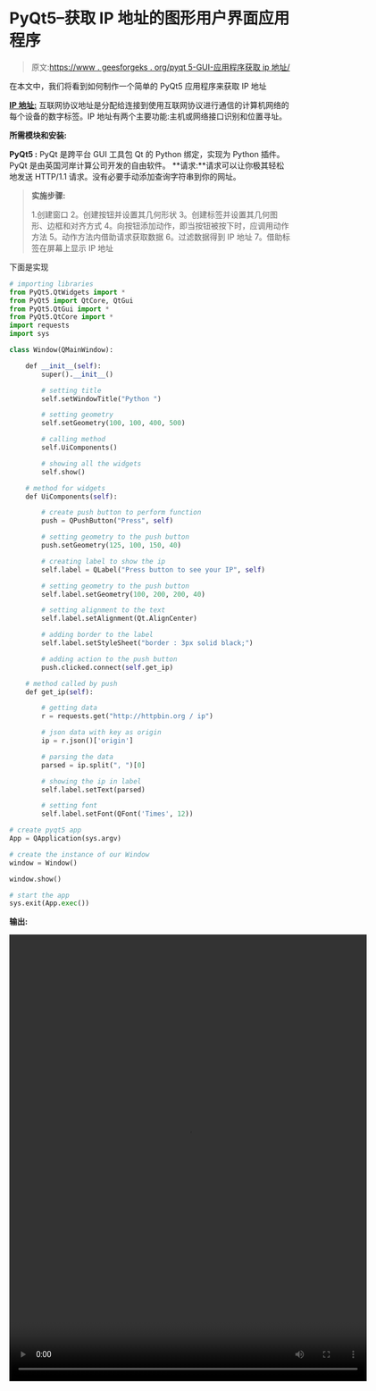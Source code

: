 # PyQt5–获取 IP 地址的图形用户界面应用程序

> 原文:[https://www . geesforgeks . org/pyqt 5-GUI-应用程序获取 ip 地址/](https://www.geeksforgeeks.org/pyqt5-gui-application-to-get-ip-address/)

在本文中，我们将看到如何制作一个简单的 PyQt5 应用程序来获取 IP 地址

[**IP 地址:**](https://www.geeksforgeeks.org/introduction-of-classful-ip-addressing/) 互联网协议地址是分配给连接到使用互联网协议进行通信的计算机网络的每个设备的数字标签。IP 地址有两个主要功能:主机或网络接口识别和位置寻址。

**所需模块和安装:**

**PyQt5 :** PyQt 是跨平台 GUI 工具包 Qt 的 Python 绑定，实现为 Python 插件。PyQt 是由英国河岸计算公司开发的自由软件。
**请求:**请求可以让你极其轻松地发送 HTTP/1.1 请求。没有必要手动添加查询字符串到你的网址。

> **实施步骤:**
> 
> 1.创建窗口
> 2。创建按钮并设置其几何形状
> 3。创建标签并设置其几何图形、边框和对齐方式
> 4。向按钮添加动作，即当按钮被按下时，应调用动作方法
> 5。动作方法内借助请求获取数据
> 6。过滤数据得到 IP 地址
> 7。借助标签在屏幕上显示 IP 地址

下面是实现

```py
# importing libraries
from PyQt5.QtWidgets import * 
from PyQt5 import QtCore, QtGui
from PyQt5.QtGui import * 
from PyQt5.QtCore import * 
import requests
import sys

class Window(QMainWindow):

    def __init__(self):
        super().__init__()

        # setting title
        self.setWindowTitle("Python ")

        # setting geometry
        self.setGeometry(100, 100, 400, 500)

        # calling method
        self.UiComponents()

        # showing all the widgets
        self.show()

    # method for widgets
    def UiComponents(self):

        # create push button to perform function
        push = QPushButton("Press", self)

        # setting geometry to the push button
        push.setGeometry(125, 100, 150, 40)

        # creating label to show the ip
        self.label = QLabel("Press button to see your IP", self)

        # setting geometry to the push button
        self.label.setGeometry(100, 200, 200, 40)

        # setting alignment to the text
        self.label.setAlignment(Qt.AlignCenter)

        # adding border to the label
        self.label.setStyleSheet("border : 3px solid black;")

        # adding action to the push button
        push.clicked.connect(self.get_ip)

    # method called by push
    def get_ip(self):

        # getting data
        r = requests.get("http://httpbin.org / ip")

        # json data with key as origin
        ip = r.json()['origin']

        # parsing the data
        parsed = ip.split(", ")[0]

        # showing the ip in label
        self.label.setText(parsed)

        # setting font
        self.label.setFont(QFont('Times', 12))

# create pyqt5 app
App = QApplication(sys.argv)

# create the instance of our Window
window = Window()

window.show()

# start the app
sys.exit(App.exec())
```

**输出:**

<video class="wp-video-shortcode" id="video-402581-1" width="640" height="800" preload="metadata" controls=""><source type="video/mp4" src="https://media.geeksforgeeks.org/wp-content/uploads/20200423020508/Python-23-04-2020-01_58_40.mp4?_=1">[https://media.geeksforgeeks.org/wp-content/uploads/20200423020508/Python-23-04-2020-01_58_40.mp4](https://media.geeksforgeeks.org/wp-content/uploads/20200423020508/Python-23-04-2020-01_58_40.mp4)</video>